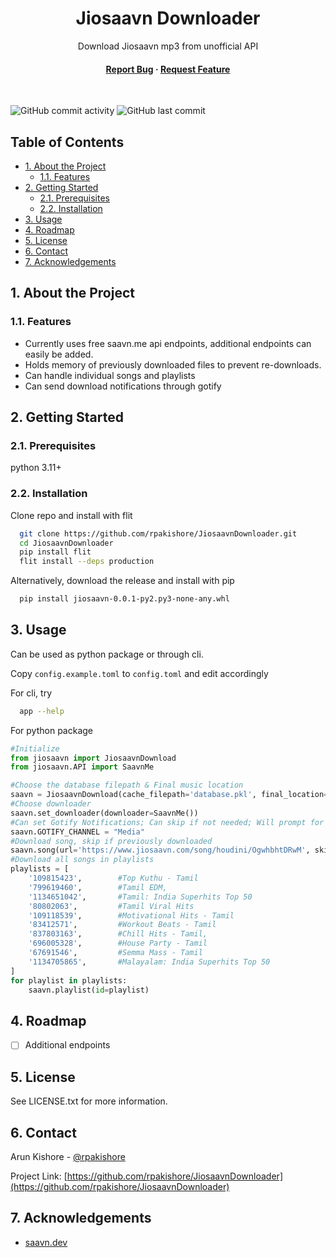 <!--- Heading --->
<div align="center">
  <h1>Jiosaavn Downloader</h1>
  <p>
    Download Jiosaavn mp3 from unofficial API
  </p>
<h4>
    <a href="https://github.com/rpakishore/JiosaavnDownloader/issues/">Report Bug</a>
  <span> · </span>
    <a href="https://github.com/rpakishore/JiosaavnDownloader/issues/">Request Feature</a>
  </h4>
</div>
<br />

![GitHub commit activity](https://img.shields.io/github/commit-activity/m/rpakishore/JiosaavnDownloader)
![GitHub last commit](https://img.shields.io/github/last-commit/rpakishore/JiosaavnDownloader)
<!-- Table of Contents -->
<h2>Table of Contents</h2>

- [1. About the Project](#1-about-the-project)
  - [1.1. Features](#11-features)
- [2. Getting Started](#2-getting-started)
  - [2.1. Prerequisites](#21-prerequisites)
  - [2.2. Installation](#22-installation)
- [3. Usage](#3-usage)
- [4. Roadmap](#4-roadmap)
- [5. License](#5-license)
- [6. Contact](#6-contact)
- [7. Acknowledgements](#7-acknowledgements)

<!-- About the Project -->
## 1. About the Project

<!-- Features -->
### 1.1. Features

- Currently uses free saavn.me api endpoints, additional endpoints can easily be added.
- Holds memory of previously downloaded files to prevent re-downloads.
- Can handle individual songs and playlists
- Can send download notifications through gotify

<!-- Getting Started -->
## 2. Getting Started

<!-- Prerequisites -->
### 2.1. Prerequisites

python 3.11+

<!-- Installation -->
### 2.2. Installation

Clone repo and install with flit

```bash
  git clone https://github.com/rpakishore/JiosaavnDownloader.git
  cd JiosaavnDownloader
  pip install flit
  flit install --deps production
```

Alternatively, download the release and install with pip

```bash
  pip install jiosaavn-0.0.1-py2.py3-none-any.whl
```

<!-- Usage -->
## 3. Usage

Can be used as python package or through cli.

Copy `config.example.toml` to `config.toml` and edit accordingly

For cli, try

```bash
  app --help
```

For python package

```python
#Initialize
from jiosaavn import JiosaavnDownload
from jiosaavn.API import SaavnMe

#Choose the database filepath & Final music location
saavn = JiosaavnDownload(cache_filepath='database.pkl', final_location='Y:\\Music')
#Choose downloader
saavn.set_downloader(downloader=SaavnMe())
#Can set Gotify Notifications; Can skip if not needed; Will prompt for API Key on first run.
saavn.GOTIFY_CHANNEL = "Media"
#Download song, skip if previously downloaded
saavn.song(url='https://www.jiosaavn.com/song/houdini/OgwhbhtDRwM', skip_downloaded=True)
#Download all songs in playlists
playlists = [
    '109815423',        #Top Kuthu - Tamil
    '799619460',        #Tamil EDM,
    '1134651042',       #Tamil: India Superhits Top 50
    '80802063',         #Tamil Viral Hits
    '109118539',        #Motivational Hits - Tamil
    '83412571',         #Workout Beats - Tamil
    '837803163',        #Chill Hits - Tamil,
    '696005328',        #House Party - Tamil
    '67691546',         #Semma Mass - Tamil
    '1134705865',       #Malayalam: India Superhits Top 50
]
for playlist in playlists:
    saavn.playlist(id=playlist)
```

<!-- Roadmap -->
## 4. Roadmap

- [ ] Additional endpoints

<!-- License -->
## 5. License

See LICENSE.txt for more information.

<!-- Contact -->
## 6. Contact

Arun Kishore - [@rpakishore](mailto:pypi@rpakishore.co.in)

Project Link: [https://github.com/rpakishore/JiosaavnDownloader](https://github.com/rpakishore/JiosaavnDownloader)

<!-- Acknowledgments -->
## 7. Acknowledgements

- [saavn.dev](https://github.com/sumitkolhe/jiosaavn-api)
